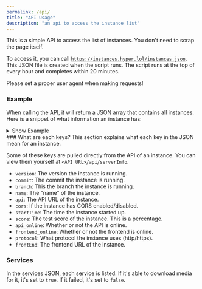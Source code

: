 ```yaml
---
permalink: /api/
title: "API Usage"
description: "an api to access the instance list"
---
```

This is a simple API to access the list of instances. You don't need to scrap the page itself.

To access it, you can call <code>https://instances.hyper.lol/instances.json</code>. This JSON file is created when the script runs. The script runs at the top of every hour and completes within 20 minutes.

Please set a proper user agent when making requests!

### Example
When calling the API, it will return a JSON array that contains all instances. Here is a snippet of what information an instance has:
<details>
<summary>Show Example</summary>
{% highlight json %}
{
  "api_online": true,
  "cors": 1,
  "frontend_online": true,
  "commit": "e44927e",
  "services": {
    "youtube": true,
    "rutube": true,
    "tumblr": true,
    "bilibili": true,
    "pinterest": true,
    "instagram": true,
    "soundcloud": true,
    "youtube_music": true,
    "odnoklassniki": true,
    "dailymotion": true,
    "twitter": true,
    "vimeo": true,
    "streamable": true,
    "vk": true,
    "tiktok": true,
    "reddit": true,
    "twitch_clips": true,
    "youtube_shorts": true
  },
  "version": "7.13.3",
  "branch": "freebind",
  "score": 100,
  "protocol": "https",
  "name": "kityune",
  "startTime": 1715712320491,
  "api": "co.wuk.sh",
  "frontEnd": "cobalt.tools"
}
{% endhighlight %}
</details>
### What are each keys?
This section explains what each key in the JSON mean for an instance.

Some of these keys are pulled directly from the API of an instance. You can view them yourself at `<API URL>/api/serverInfo`.
* `version`: The version the instance is running.
* `commit`: The commit the instance is running.
* `branch`: This the branch the instance is running.
* `name`: The "name" of the instance.
* `api`: The API URL of the instance.
* `cors`: If the instance has CORS enabled/disabled.
* `startTime`: The time the instance started up.
* `score`: The test score of the instance. This is a percentage.
* `api_online`: Whether or not the API is online.
* `frontend_online`: Whether or not the frontend is online.
* `protocol`: What protocol the instance uses (http/https).
* `frontEnd`: The frontend URL of the instance.

### Services
In the services JSON, each service is listed. If it's able to download media for it, it's set to `true`. If it failed, it's set to `false`.